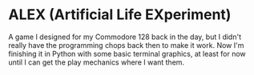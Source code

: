 # ALEX (Artificial Life EXperiment)
A game I designed for my Commodore 128 back in the day, but I didn't really have the programming chops back then to make it work. 
Now I'm finishing it in Python with some basic terminal graphics, at least for now until I can get the play mechanics where I want them.
